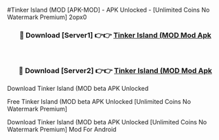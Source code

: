 #Tinker Island (MOD [APK-MOD] - APK Unlocked - [Unlimited Coins No Watermark Premium] 2opx0



<div align="center">

<h3>🔴 Download [Server1] 👉👉 <a href="https://momento.my/?title=Tinker_Island_(MOD">Tinker Island (MOD Mod Apk</a></h3><br>

<h3>🔴 Download [Server2] 👉👉 <a href="https://momento.my/?title=Tinker_Island_(MOD">Tinker Island (MOD Mod Apk</a></h3>
</div>



Download Tinker Island (MOD beta APK Unlocked

Free Tinker Island (MOD beta APK Unlocked [Unlimited Coins No Watermark Premium]

Download Tinker Island (MOD beta APK Unlocked [Unlimited Coins No Watermark Premium] Mod For Android

